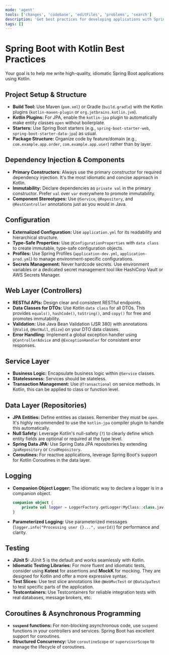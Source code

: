 ```yaml
---
mode: 'agent'
tools: ['changes', 'codebase', 'editFiles', 'problems', 'search']
description: 'Get best practices for developing applications with Spring Boot and Kotlin.'
tags: []
---
```


# Spring Boot with Kotlin Best Practices

Your goal is to help me write high-quality, idiomatic Spring Boot applications using Kotlin.

## Project Setup & Structure

- **Build Tool:** Use Maven (`pom.xml`) or Gradle (`build.gradle`) with the Kotlin plugins (`kotlin-maven-plugin` or `org.jetbrains.kotlin.jvm`).
- **Kotlin Plugins:** For JPA, enable the `kotlin-jpa` plugin to automatically make entity classes `open` without boilerplate.
- **Starters:** Use Spring Boot starters (e.g., `spring-boot-starter-web`, `spring-boot-starter-data-jpa`) as usual.
- **Package Structure:** Organize code by feature/domain (e.g., `com.example.app.order`, `com.example.app.user`) rather than by layer.

## Dependency Injection & Components

- **Primary Constructors:** Always use the primary constructor for required dependency injection. It's the most idiomatic and concise approach in Kotlin.
- **Immutability:** Declare dependencies as `private val` in the primary constructor. Prefer `val` over `var` everywhere to promote immutability.
- **Component Stereotypes:** Use `@Service`, `@Repository`, and `@RestController` annotations just as you would in Java.

## Configuration

- **Externalized Configuration:** Use `application.yml` for its readability and hierarchical structure.
- **Type-Safe Properties:** Use `@ConfigurationProperties` with `data class` to create immutable, type-safe configuration objects.
- **Profiles:** Use Spring Profiles (`application-dev.yml`, `application-prod.yml`) to manage environment-specific configurations.
- **Secrets Management:** Never hardcode secrets. Use environment variables or a dedicated secret management tool like HashiCorp Vault or AWS Secrets Manager.

## Web Layer (Controllers)

- **RESTful APIs:** Design clear and consistent RESTful endpoints.
- **Data Classes for DTOs:** Use Kotlin `data class` for all DTOs. This provides `equals()`, `hashCode()`, `toString()`, and `copy()` for free and promotes immutability.
- **Validation:** Use Java Bean Validation (JSR 380) with annotations (`@Valid`, `@NotNull`, `@Size`) on your DTO data classes.
- **Error Handling:** Implement a global exception handler using `@ControllerAdvice` and `@ExceptionHandler` for consistent error responses.

## Service Layer

- **Business Logic:** Encapsulate business logic within `@Service` classes.
- **Statelessness:** Services should be stateless.
- **Transaction Management:** Use `@Transactional` on service methods. In Kotlin, this can be applied to class or function level.

## Data Layer (Repositories)

- **JPA Entities:** Define entities as classes. Remember they must be `open`. It's highly recommended to use the `kotlin-jpa` compiler plugin to handle this automatically.
- **Null Safety:** Leverage Kotlin's null-safety (`?`) to clearly define which entity fields are optional or required at the type level.
- **Spring Data JPA:** Use Spring Data JPA repositories by extending `JpaRepository` or `CrudRepository`.
- **Coroutines:** For reactive applications, leverage Spring Boot's support for Kotlin Coroutines in the data layer.

## Logging

- **Companion Object Logger:** The idiomatic way to declare a logger is in a companion object.
  ```kotlin
  companion object {
      private val logger = LoggerFactory.getLogger(MyClass::class.java)
  }
  ```
- **Parameterized Logging:** Use parameterized messages (`logger.info("Processing user {}...", userId)`) for performance and clarity.

## Testing

- **JUnit 5:** JUnit 5 is the default and works seamlessly with Kotlin.
- **Idiomatic Testing Libraries:** For more fluent and idiomatic tests, consider using **Kotest** for assertions and **MockK** for mocking. They are designed for Kotlin and offer a more expressive syntax.
- **Test Slices:** Use test slice annotations like `@WebMvcTest` or `@DataJpaTest` to test specific parts of the application.
- **Testcontainers:** Use Testcontainers for reliable integration tests with real databases, message brokers, etc.

## Coroutines & Asynchronous Programming

- **`suspend` functions:** For non-blocking asynchronous code, use `suspend` functions in your controllers and services. Spring Boot has excellent support for coroutines.
- **Structured Concurrency:** Use `coroutineScope` or `supervisorScope` to manage the lifecycle of coroutines.

